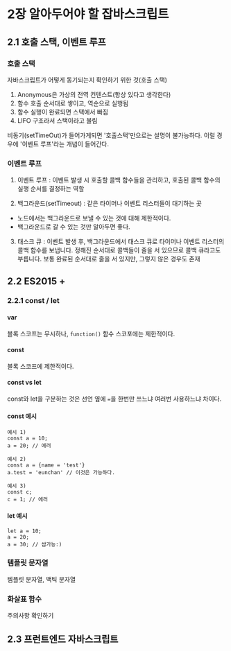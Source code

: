# 2장 알아두어야 할 잡바스크립트
## 2.1 호출 스택, 이벤트 루프

### 호출 스택
자바스크립트가 어떻게 동기되는지 확인하기 위한 것(호출 스택)
1. Anonymous은 가상의 전역 컨텐스트(항상 있다고 생각한다)
2. 함수 호출 순서대로 쌓이고, 역순으로 실행됨
3. 함수 실행이 완료되면 스택에서 빠짐
4. LIFO 구조라서 스택이라고 불림

비동기(setTimeOut)가 들어가게되면 '호출스택'만으로는 설명이 불가능하다.
이럴 경우에 '이벤트 루프'라는 개념이 들어간다.

### 이벤트 루프
1. 이벤트 루프 : 이벤트 발생 시 호출할 콜백 함수들을 관리하고, 호출된 콜백 함수의 실행 순서를 결정하는 역할

2. 백그라운드(setTimeout) : 같은 타이머나 이벤트 리스터들이 대기하는 곳 
 - 노드에서는 백그라운드로 보낼 수 있는 것에 대해 제한적이다.
 - 백그라운드로 갈 수 있는 것만 알아두면 좋다.

3. 태스크 큐 : 이벤트 발생 후, 백그라운드에서 태스크 큐로 타이머나 이벤트 리스터의 콜백 함수를 보냅니다. 정해진 순서대로 콜백들이 줄을 서 있으므로 콜백 큐라고도 부릅니다. 보통 완료된 순서대로 줄을 서 있지만, 그렇지 않은 경우도 존재

## 2.2 ES2015 +
### 2.2.1 const / let
#### var
블록 스코프는 무시하나, `function()` 함수 스코포에는 제한적이다.

#### const
블록 스코프에 제한적이다.

#### const vs let
const와 let을 구분하는 것은 선언 옆에 `=`을 한번만 쓰느냐 여러번 사용하느냐 차이다.

#### const 예시
```
예시 1)
const a = 10;
a = 20; // 에러

예시 2)
const a = {name = 'test'}
a.test = 'eunchan' // 이것은 가능하다.

예시 3)
const c;
c = 1; // 에러
```

#### let 예시
```
let a = 10;
a = 20;
a = 30; // 쌉가능:)
```

### 템플릿 문자열
템플릿 문자열, 백틱 문자열

### 화살표 함수
주의사항 확인하기



## 2.3 프런트엔드 자바스크립트
